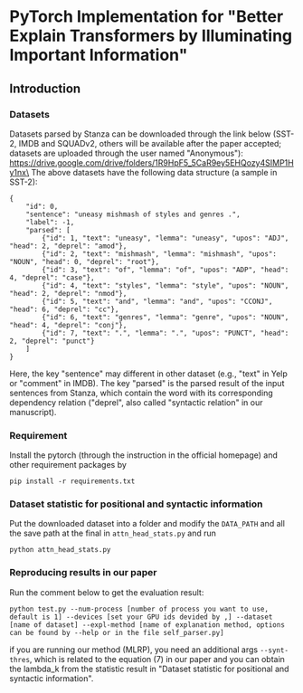 # PyTorch Implementation for "Better Explain Transformers by Illuminating Important Information"

## Introduction

### Datasets 
Datasets parsed by Stanza can be downloaded through the link below (SST-2, IMDB and SQUADv2, others will be available after the paper accepted; datasets are uploaded through the user named "Anonymous"):
https://drive.google.com/drive/folders/1R9HpF5_5CaR9ey5EHQozy4SIMP1Hy1nx\
The above datasets have the following data structure (a sample in SST-2):
```
{
    "id": 0, 
    "sentence": "uneasy mishmash of styles and genres .", 
    "label": -1, 
    "parsed": [
        {"id": 1, "text": "uneasy", "lemma": "uneasy", "upos": "ADJ", "head": 2, "deprel": "amod"}, 
        {"id": 2, "text": "mishmash", "lemma": "mishmash", "upos": "NOUN", "head": 0, "deprel": "root"}, 
        {"id": 3, "text": "of", "lemma": "of", "upos": "ADP", "head": 4, "deprel": "case"}, 
        {"id": 4, "text": "styles", "lemma": "style", "upos": "NOUN", "head": 2, "deprel": "nmod"}, 
        {"id": 5, "text": "and", "lemma": "and", "upos": "CCONJ", "head": 6, "deprel": "cc"}, 
        {"id": 6, "text": "genres", "lemma": "genre", "upos": "NOUN", "head": 4, "deprel": "conj"}, 
        {"id": 7, "text": ".", "lemma": ".", "upos": "PUNCT", "head": 2, "deprel": "punct"}
    ]
}
```
Here, the key "sentence" may different in other dataset (e.g., "text" in Yelp or "comment" in IMDB). The key "parsed" is the parsed result of the input sentences from Stanza, which contain the word with its corresponding dependency relation ("deprel", also called "syntactic relation" in our manuscript).


### Requirement
Install the pytorch (through the instruction in the official homepage) and other requirement packages by
```
pip install -r requirements.txt
```


### Dataset statistic for positional and syntactic information
Put the downloaded dataset into a folder and modify the `DATA_PATH` and all the save path at the final in `attn_head_stats.py` and run
```
python attn_head_stats.py
```


### Reproducing results in our paper
Run the comment below to get the evaluation result:
```
python test.py --num-process [number of process you want to use, default is 1] --devices [set your GPU ids devided by ,] --dataset [name of dataset] --expl-method [name of explanation method, options can be found by --help or in the file self_parser.py]
```
if you are running our method (MLRP), you need an additional args `--synt-thres`, which is related to the equation (7) in our paper and you can obtain the lambda_k from the statistic result in "Dataset statistic for positional and syntactic information".